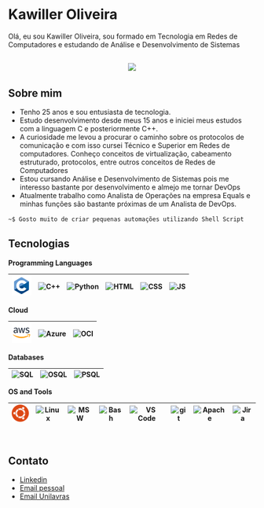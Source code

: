 # Kawiller Oliveira

Olá, eu sou Kawiller Oliveira, sou formado em Tecnologia em Redes de Computadores e estudando de Análise e Desenvolvimento de Sistemas
##
<div align="center">
  <img height="180em" src="https://github-readme-stats.vercel.app/api?username=kawilleroliveira&show_icons=true&theme=radical&include_all_commits=true&count_private=true"/>
</div>


## Sobre mim
- Tenho 25 anos e sou entusiasta de tecnologia.
- Estudo desenvolvimento desde meus 15 anos e iniciei meus estudos com a linguagem C e posteriormente C++.
- A curiosidade me levou a procurar o caminho sobre os protocolos de comunicação e com isso cursei Técnico e Superior em Redes de computadores. Conheço conceitos de virtualização, cabeamento estruturado, protocolos, entre outros conceitos de Redes de Computadores
- Estou cursando Análise e Desenvolvimento de Sistemas pois me interesso bastante por desenvolvimento e almejo me tornar DevOps
- Atualmente trabalho como Analista de Operações na empresa Equals e minhas funções são bastante próximas de um Analista de DevOps.

```bash
~$ Gosto muito de criar pequenas automações utilizando Shell Script
```

## Tecnologias

**Programming Languages**

<img title="C" alt="C" width="40px" src="https://raw.githubusercontent.com/github/explore/master/topics/c/c.png">|<img title="C++" alt="C++" width="40px" src="https://cdn.jsdelivr.net/gh/devicons/devicon/icons/cplusplus/cplusplus-original.svg">|<img title="Python" alt="Python" width="40px" src="https://cdn.jsdelivr.net/gh/devicons/devicon/icons/python/python-original-wordmark.svg" />|<img alt="HTML" title="HTML 5" width="40px" src="https://cdn.jsdelivr.net/gh/devicons/devicon/icons/html5/html5-original-wordmark.svg">|<img alt="CSS" title="CSS 3" width="40px" src="https://cdn.jsdelivr.net/gh/devicons/devicon/icons/css3/css3-original-wordmark.svg">|<img alt="JS" title="Java Script" width="40px" src="https://cdn.jsdelivr.net/gh/devicons/devicon/icons/javascript/javascript-plain.svg">
|--|--|--|--|--|--|

**Cloud**

<img title="AWS" alt="AWS" width="40px" src="https://raw.githubusercontent.com/github/explore/main/topics/aws/aws.png">|<img title="Azure" alt="Azure" width="40px" src="https://cdn.jsdelivr.net/gh/devicons/devicon/icons/azure/azure-original.svg">|<img title="Oracle Cloud Infrastructure" alt="OCI" width="40px" src="https://cdn.jsdelivr.net/gh/devicons/devicon/icons/oracle/oracle-original.svg">
|--|--|--|

**Databases**

<img title="My SQL" alt="SQL" width="40px" src="https://cdn.jsdelivr.net/gh/devicons/devicon/icons/mysql/mysql-original-wordmark.svg">|<img title="SQL Developer" alt="OSQL" width="40px" src="https://upload.wikimedia.org/wikipedia/fr/6/68/Oracle_SQL_Developer_logo.svg">|<img title="PostgreSQL" alt="PSQL" width="40px" src="https://cdn.jsdelivr.net/gh/devicons/devicon/icons/postgresql/postgresql-original-wordmark.svg"> <br>
|--|--|--|

**OS and Tools**

<img title="Ubuntu" alt="Ubuntu" width="40px" src="https://raw.githubusercontent.com/github/explore/master/topics/ubuntu/ubuntu.png">|<img title="Debian" alt="Linux" width="40px" src="https://cdn.jsdelivr.net/gh/devicons/devicon/icons/debian/debian-original.svg">|<img title="Windows" alt="MSW" width="40px" src="https://cdn.jsdelivr.net/gh/devicons/devicon/icons/windows8/windows8-original.svg">|<img title="Bash" alt="Bash" width="40px" src="https://cdn.jsdelivr.net/gh/devicons/devicon/icons/bash/bash-original.svg">|<img title="VS Code" alt="VS Code" width="40px" src="https://img.icons8.com/fluent/48/000000/visual-studio-code-2019.png">|<img title="git" alt="git" width="40px" src="https://cdn.jsdelivr.net/gh/devicons/devicon/icons/git/git-original-wordmark.svg">|<img title="Apache" alt="Apache" width="40px" src="https://cdn.jsdelivr.net/gh/devicons/devicon/icons/apache/apache-original-wordmark.svg">|<img title="Jira" alt="Jira" width="40px" src="https://cdn.jsdelivr.net/gh/devicons/devicon/icons/jira/jira-original-wordmark.svg">
|--|--|--|--|--|--|--|--|
<br>

## Contato
- [Linkedin](https://www.linkedin.com/in/kawiller/)
- [Email pessoal](mailto:kawiller.mikael@gmail.com)
- [Email Unilavras](mailto:kawillerbrito@souunilavras.com)
